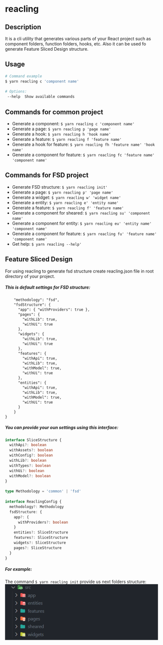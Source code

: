 # reacling

## Description

It is a cli utility that generates various parts of your React project such as component folders, function folders, hooks, etc. Also it can be used fo generate Feature Sliced Design structure.

## Usage

```bash
# Command example
$ yarn reacling c 'component name'

# Options:
 --help  Show available commands
```

## Commands for common project

- Generate a component: `$ yarn reacling c 'component name' `
- Generate a page: `$ yarn reacling p 'page name' `
- Generate a hook: `$ yarn reacling h 'hook name' `
- Generate a feature: `$ yarn reacling f 'feature name' `
- Generate a hook for feature: `$ yarn reacling fh 'feature name' 'hook name' `
- Generate a component for feature: `$ yarn reacling fc 'feature name' 'component name' `

## Commands for FSD project

- Generate FSD structure: `$ yarn reacling init'`
- Generate a page: `$ yarn reacling p' 'page name'`
- Generate a widget: `$ yarn reacling w' 'widget name'`
- Generate a entity: `$ yarn reacling e' 'entity name'`
- Generate a feature: `$ yarn reacling f' 'feature name'`
- Generate a component for sheared: `$ yarn reacling su' 'component name'`
- Generate a component for entity: `$ yarn reacling eu' 'entity name' 'component name'`
- Generate a component for feature: `$ yarn reacling fu' 'feature name' 'component name'`
- Get help: `$ yarn reacling --help'`

## Feature Sliced Design

For using reacling to generate fsd structure create reacling.json file in root directory of your project.

##### This is default settings for FSD structure:

```json{
    "methodology": "fsd",
    "fsdStructure": {
      "app": { "withProviders": true },
      "pages": {
        "withLib": true,
        "withUi": true
      },
      "widgets": {
        "withLib": true,
        "withUi": true
      },
      "features": {
        "withApi": true,
        "withLib": true,
        "withModel": true,
        "withUi": true
      },
      "entities": {
        "withApi": true,
        "withLib": true,
        "withModel": true,
        "withUi": true
      }
    }
}
```

##### You can provide your oun settings using this interface:

```typescript
interface SliceStructure {
  withApi?: boolean
  withAssets?: boolean
  withConfig?: boolean
  withLib?: boolean
  withTypes?: boolean
  withUi?: boolean
  withModel?: boolean
}

type Methodology = 'common' | 'fsd'

interface ReaclingConfig {
  methodology?: Methodology
  fsdStructure: {
    app?: {
      withProviders?: boolean
    }
    entities?: SliceStructure
    features?: SliceStructure
    widgets?: SliceStructure
    pages?: SliceStructure
  }
}
```
##### For example:
The command `$ yarn reacling init` provide us next folders structure:
![alt text](./assets/structure.png 'Title')
